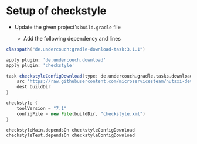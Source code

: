 
# Setup of checkstyle

* Update the given project's  `build.gradle` file

	* Add the following dependency and lines

```groovy
classpath("de.undercouch:gradle-download-task:3.1.1")
```


```groovy
apply plugin: 'de.undercouch.download'
apply plugin: 'checkstyle'

task checkstyleConfigDownload(type: de.undercouch.gradle.tasks.download.Download) {
    src 'https://raw.githubusercontent.com/microservicesteam/nutaxi-dev/master/config/checkstyle/checkstyle.xml'
    dest buildDir
}

checkstyle {
    toolVersion = "7.1"
    configFile = new File(buildDir, "checkstyle.xml")
}

checkstyleMain.dependsOn checkstyleConfigDownload
checkstyleTest.dependsOn checkstyleConfigDownload
```
